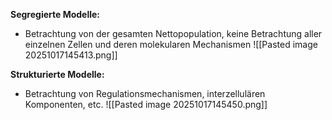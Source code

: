 **Segregierte Modelle:**
- Betrachtung von der gesamten Nettopopulation, keine Betrachtung aller einzelnen Zellen und deren molekularen Mechanismen
![[Pasted image 20251017145413.png]]


**Strukturierte Modelle:**
- Betrachtung von Regulationsmechanismen, interzellulären Komponenten, etc.
![[Pasted image 20251017145450.png]]
